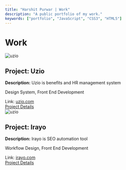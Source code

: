 ```yaml
---
title: "Harshit Purwar | Work"
description: "A public portfolio of my work."
keywords: ["portfolio", "JavaScript", "CSS3", "HTML5"]
---
```

<div class="work-container">
  <h1 class="work-heading">Work</h1>
  <div class="work grid">
    <div class="work__item">
      <div class="work__header">
        <img src="../images/uzio.png" alt="uzio" class="work__photo" />
      </div>
      <div class="work__body">
        <h2 class="work__name">Project: Uzio</h2>
        <p><strong>Description:</strong> Uzio is benefits and HR management system</p>
        <p>Design System, Front End Development</p>
        <div class="work__links">
          <div>Link: <a href="https://app.uzio.com" target="_blank">uzio.com</a></div>
          <div><a href="/work/uzio/#slide1" class="view-more nav-item hvr-sweep-to-right">Project Details <i class="fa fa-angle-double-right" aria-hidden="true"></i> </a></div>
        </div>
      </div>
    </div>
    <div class="work__item">
      <div class="work__header">
        <img src="../images/irayo.png" alt="uzio" class="work__photo" />
      </div>
      <div class="work__body">
        <h2 class="work__name">Project: Irayo</h2>
        <p><strong>Description:</strong> Irayo is SEO automation tool</p>
        <p>Workflow Design, Front End Development</p>
        <div class="work__links">
          <div>Link: <a href="https://app.uzio.com" target="_blank">irayo.com</a></div>
          <div><a href="/work/irayo/#slide1" class="view-more nav-item hvr-sweep-to-right">Project Details <i class="fa fa-angle-double-right" aria-hidden="true"></i> </a></div>
        </div>
      </div>
    </div>
  </div>
</div>
